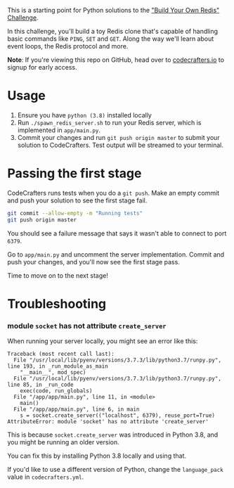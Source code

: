 This is a starting point for Python solutions to the
["Build Your Own Redis" Challenge](https://codecrafters.io/challenges/redis).

In this challenge, you'll build a toy Redis clone that's capable of handling
basic commands like `PING`, `SET` and `GET`. Along the way we'll learn about
event loops, the Redis protocol and more. 

**Note**: If you're viewing this repo on GitHub, head over to
[codecrafters.io](https://codecrafters.io) to signup for early access.

# Usage

1. Ensure you have `python (3.8)` installed locally
1. Run `./spawn_redis_server.sh` to run your Redis server, which is implemented in
   `app/main.py`.
1. Commit your changes and run `git push origin master` to submit your solution
   to CodeCrafters. Test output will be streamed to your terminal.
 
# Passing the first stage

CodeCrafters runs tests when you do a `git push`. Make an empty commit and push
your solution to see the first stage fail.
   
``` sh
git commit --allow-empty -m "Running tests"
git push origin master
```

You should see a failure message that says it wasn't able to connect to port
`6379`.

Go to `app/main.py` and uncomment the server implementation. Commit and
push your changes, and you'll now see the first stage pass.

Time to move on to the next stage!


# Troubleshooting

### module `socket` has not attribute `create_server`

When running your server locally, you might see an error like this: 

```
Traceback (most recent call last):
  File "/usr/local/lib/pyenv/versions/3.7.3/lib/python3.7/runpy.py", line 193, in _run_module_as_main
    "__main__", mod_spec)
  File "/usr/local/lib/pyenv/versions/3.7.3/lib/python3.7/runpy.py", line 85, in _run_code
    exec(code, run_globals)
  File "/app/app/main.py", line 11, in <module>
    main()
  File "/app/app/main.py", line 6, in main
    s = socket.create_server(("localhost", 6379), reuse_port=True)
AttributeError: module 'socket' has no attribute 'create_server'
```

This is because `socket.create_server` was introduced in Python 3.8, and you
might be running an older version. 

You can fix this by installing Python 3.8 locally and using that. 

If you'd like to use a different version of Python, change the `language_pack`
value in `codecrafters.yml`.
